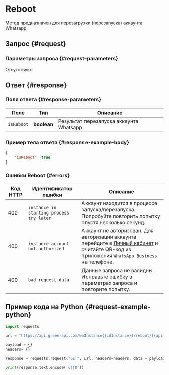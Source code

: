 # Reboot

Метод предназначен для перезагрузки (перезапуска) аккаунта Whatsapp

## Запрос {#request}

### Параметры запроса {#request-parameters}

Отсутствуют

## Ответ {#response}

### Поля ответа {#response-parameters}

Поле | Тип |  Описание
----- | ----- | ----- 
`isReboot` | **boolean** | Результат перезапуска аккаунта Whatsapp

### Пример тела ответа {#response-example-body}

```json
{
    "isReboot": true
}
```

### Ошибки Reboot {#errors}

Код HTTP | Идентификатор ошибки | Описание
----- | ----- | -----
400 | `instance in starting process try later` | Аккаунт находится в процессе запуска/перезапуска. Попробуйте повторить попытку спустя несколько секунд.
400 | `instance account not authorized` | Аккаунт не авторизован. Для авторизации аккаунта перейдите в [Личный кабинет](https://cabinet.green-api.com) и считайте QR-код из приложения `WhatsApp Business` на телефоне.
400 | `bad request data` | Данные запроса не валидны. Исправьте ошибку в параметрах запроса и повторите попытку.

## Пример кода на Python  {#request-example-python}

```python
import requests

url = "https://api.green-api.com/waInstance{{idInstance}}/reboot/{{apiTokenInstance}}"

payload = {}
headers= {}

response = requests.request("GET", url, headers=headers, data = payload)

print(response.text.encode('utf8'))
```